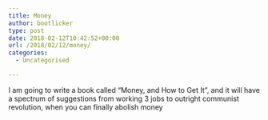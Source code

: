 ```yaml
---
title: Money
author: bootlicker
type: post
date: 2018-02-12T10:42:52+00:00
url: /2018/02/12/money/
categories:
  - Uncategorised

---
```

I am going to write a book called &#8220;Money, and How to Get It&#8221;, and it will have a spectrum of suggestions from working 3 jobs to outright communist revolution, when you can finally abolish money